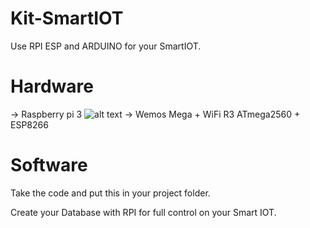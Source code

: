 # Kit-SmartIOT
Use RPI ESP and ARDUINO for your SmartIOT.

# Hardware
-> Raspberry pi 3 
![alt text](https://github.com/AyliBox/Dev_SmartIOT/tree/master/Hardware/ARDUINO%2BESP/emos-mega+esp.jpg)
-> Wemos Mega + WiFi R3 ATmega2560 + ESP8266

# Software
Take the code and put this in your project folder.

Create your Database with RPI for full control on your Smart IOT.
